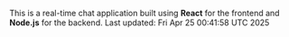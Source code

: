 This is a real-time chat application built using **React** for the frontend and **Node.js** for the backend.
Last updated: Fri Apr 25 00:41:58 UTC 2025
